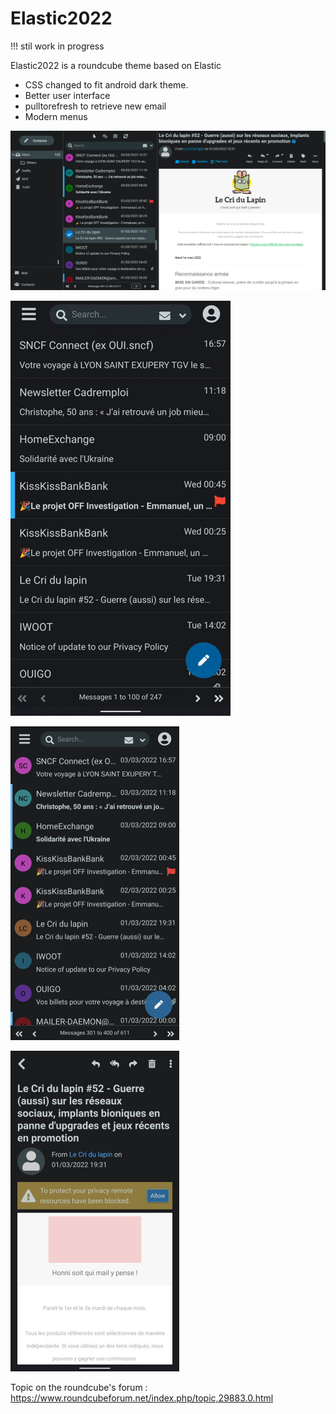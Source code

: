 # Elastic2022

 !!! stil work in progress

Elastic2022 is a roundcube theme based on Elastic


- CSS changed to fit android dark theme.
- Better user interface
- pulltorefresh to retrieve new email
- Modern menus


![screenshot](img/2022-2.png)

![screenshot](img/pulltorefresh.gif)

![screenshot](img/phone2.png)

![screenshot](img/phone2.jpg)

Topic on the roundcube's forum :
https://www.roundcubeforum.net/index.php/topic,29883.0.html

